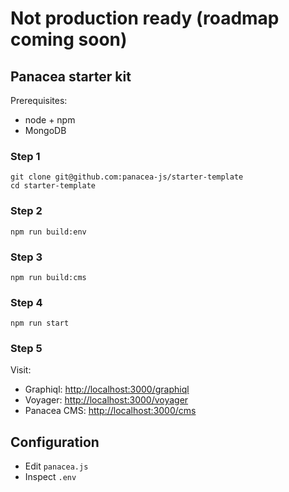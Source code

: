 # Not production ready (roadmap coming soon)

## Panacea starter kit

Prerequisites:

* node + npm
* MongoDB

### Step 1
```
git clone git@github.com:panacea-js/starter-template
cd starter-template
```
### Step 2
```
npm run build:env
```
### Step 3
```
npm run build:cms
```
### Step 4
```
npm run start
```
### Step 5
Visit:
* Graphiql: [http://localhost:3000/graphiql](http://localhost:3000/graphiql)
* Voyager: [http://localhost:3000/voyager](http://localhost:3000/voyager)
* Panacea CMS: [http://localhost:3000/cms](http://localhost:3000/cms)

## Configuration

* Edit `panacea.js`
* Inspect `.env`
